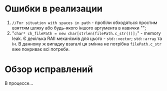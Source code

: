 # Ошибки в реализации
1. `//For situation with spaces in path` - пробіли обходяться простим взяттям шляху або будь-якого іншого аргумента в кавички  ""; 
2. "`char* ch_filePath = new char[strlen(filePath.c_str())];`" - memory leak. Є декілька RAII механізмів для цього - `std::vector`; `std::array` та ін. В данному ж випадку взагалі ця змінна не потрібна `filePath.c_str` вже покриває всі потреби.

# Обзор исправлений
В процессе...
